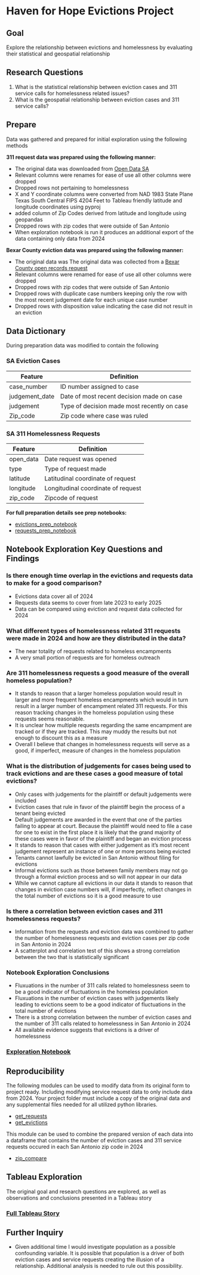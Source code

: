 # Haven for Hope Evictions Project

## Goal

Explore the relationship between evictions and homelessness by evaluating their statistical and geospatial relationship

## Research Questions

1) What is the statistical relationship between eviction cases and 311 service calls for homelessness related issues?
2) What is the geospatial relationship between eviction cases and 311 service calls?

## Prepare

Data was gathered and prepared for initial exploration using the following methods

**311 request data was prepared using the following manner:**
* The original data was downloaded from [Open Data SA](https://data.sanantonio.gov/dataset/service-calls)
* Relevant columns were renames for ease of use all other columns were dropped
* Dropped rows not pertaining to homelessness
* X and Y coordinate columns were converted from NAD 1983 State Plane Texas South Central FIPS 4204 Feet to Tableau friendly latitude and longitude coordinates using pyproj
* added column of Zip Codes derived from latitude and longitude using geopandas
* Dropped rows with zip codes that were outside of San Antonio
* When exploration notebook is run it produces an additional export of the data containing only data from 2024

**Bexar County eviction data was prepared using the following manner:**
* The original data was The original data was collected from a [Bexar County open records request](https://www.bexar.org/2962/Open-Records-Requests)
* Relevant columns were renamed for ease of use all other columns were dropped
* Dropped rows with zip codes that were outside of San Antonio
* Dropped rows with duplicate case numbers keeping only the row with the most recent judgement date for each unique case number
* Dropped rows with disposition value indicating the case did not result in an eviction

## Data Dictionary

During preparation data was modified to contain the following

### SA Eviction Cases

|Feature|Definition|
|-------|----------|
|case_number| ID number assigned to case|
|judgement_date| Date of most recent decision made on case|
|judgement| Type of decision made most recently on case|
|Zip_code| Zip code where case was ruled|

### SA 311 Homelessness Requests

|Feature|Definition|
|-------|----------|
|open_data| Date request was opened|
|type| Type of request made|
|latitude| Latitudinal coordinate of request|
|longitude| Longitudinal coordinate of request|
|zip_code| Zipcode of request|

**For full preparation details see prep notebooks:**
* [evictions_prep_notebook](https://github.com/Johndsalas/haven_for_hope_evictions_project/blob/main/evictions_prep_notebook.ipynb)
* [requests_prep_notebook](https://github.com/Johndsalas/haven_for_hope_evictions_project/blob/main/requests_prep_notebook.ipynb)

## Notebook Exploration Key Questions and Findings

### Is there enough time overlap in the evictions and requests data to make for a good comparison?
* Evictions data cover all of 2024
* Requests data seems to cover from late 2023 to early 2025
* Data can be compared using eviction and request data collected for 2024

### What different types of homelessness related 311 requests were made in 2024 and how are they distributed in the data?
* The near totality of requests related to homeless encampments
* A very small portion of requests are for homeless outreach

### Are 311 homelessness requests a good measure of the overall homeless population?
* It stands to reason that a larger homeless population would result in larger and more frequent homeless encampments which would in turn result in a larger number of encampment related 311 requests. For this reason tracking changes in the homeless population using these requests seems reasonable.
* It is unclear how multiple requests regarding the same encampment are tracked or if they are tracked. This may muddy the results but not enough to discount this as a measure
* Overall I believe that changes in homelessness requests will serve as a good, if imperfect, measure of changes in the homeless population

### What is the distribution of judgements for cases being used to track evictions and are these cases a good measure of total evictions?
* Only cases with judgements for the plaintiff or default judgements were included
* Eviction cases that rule in favor of the plaintiff begin the process of a tenant being evicted
* Default judgements are awarded in the event that one of the parties failing to appear at court. Because the plaintiff would need to file a case for one to exist in the first place it is likely that the grand majority of these cases were in favor of the plaintiff and began an eviction process
* It stands to reason that cases with either judgement as it’s most recent judgement represent an instance of one or more persons being evicted
* Tenants cannot lawfully be evicted in San Antonio without filing for evictions
* Informal evictions such as those between family members may not go through a formal eviction process and so will not appear in our data
* While we cannot capture all evictions in our data it stands to reason that changes in eviction case numbers will, if imperfectly, reflect changes in the total number of evictions so it is a good measure to use

### Is there a correlation between eviction cases and 311 homelessness requests?
* Information from the requests and eviction data was combined to gather the number of homelessness requests and eviction cases per zip code in San Antonio in 2024
* A scatterplot and correlation test of this shows a strong correlation between the two that is statistically significant

### Notebook Exploration Conclusions
* Fluxuations in the number of 311 calls related to homelessness seem to be a good indicator of fluctuations in the homeless population
* Fluxuations in the number of eviction cases with judgements likely leading to evictions seem to be a good indicator of fluctuations in the total number of evictions
* There is a strong correlation between the number of eviction cases and the number of 311 calls related to homelessness in San Antonio in 2024
* All available evidence suggests that evictions is a driver of homelessness

### [Exploration Notebook](https://github.com/Johndsalas/haven_for_hope_evictions_project/blob/main/explore.ipynb)

## Reproducibility

The following modules can be used to modify data from its original form to project ready. Including modifying service request data to only include data from 2024. Your project folder must include a copy of the original data and any supplemental files needed for all utilized python libraries.

* [get_requests](https://github.com/Johndsalas/haven_for_hope_evictions_project/blob/main/get_requests.py)
* [get_evictions](https://github.com/Johndsalas/haven_for_hope_evictions_project/blob/main/get_evictions.py)

This module can be used to combine the prepared version of each data into a dataframe that contains the number of eviction cases and 311 service requests occured in each San Antonio zip code in 2024

* [zip_compare](https://github.com/Johndsalas/haven_for_hope_evictions_project/blob/main/zip_compare.py)

## Tableau Exploration

The original goal and research questions are explored, as well as observations and conclusions presented in a Tableau story

### [Full Tableau Story](https://public.tableau.com/app/profile/john.salas/viz/HavenEvictionsProject/Story?publish=yes)

## Further Inquiry
* Given additional time I would investigate population as a possible confounding variable. It is possible that population is a driver of both eviction cases and service requests creating the illusion of a relationship. Additional analysis is needed to rule out this possibility.

